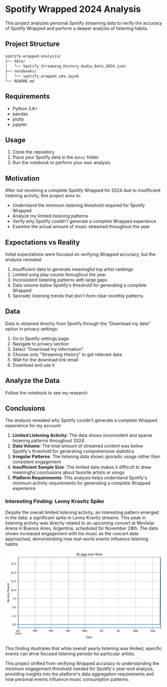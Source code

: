 # Spotify Wrapped 2024 Analysis

This project analyzes personal Spotify streaming data to verify the accuracy of Spotify Wrapped and perform a deeper analysis of listening habits.

## Project Structure

```
spotify-wrapped-analysis/
├── data/
│   └── Spotify_Streaming_History_Audio_Data_2024.json
├── notebooks/
│   └── spotify_wrapped_eda.ipynb
└── README.md
```

## Requirements

- Python 3.8+
- pandas
- plotly
- jupyter

## Usage

1. Clone the repository
2. Place your Spotify data in the `data/` folder
3. Run the notebook to perform your own analysis

## Motivation

After not receiving a complete Spotify Wrapped for 2024 due to insufficient listening activity, this project aims to:

- Understand the minimum listening threshold required for Spotify Wrapped
- Analyze my limited listening patterns
- Verify why Spotify couldn't generate a complete Wrapped experience
- Examine the actual amount of music streamed throughout the year

## Expectations vs Reality

Initial expectations were focused on verifying Wrapped accuracy, but the analysis revealed:

1. Insufficient data to generate meaningful top artist rankings
2. Limited song play counts throughout the year
3. Inconsistent listening patterns with large gaps
4. Data volume below Spotify's threshold for generating a complete Wrapped
5. Sporadic listening trends that don't form clear monthly patterns

## Data

Data is obtained directly from Spotify through the "Download my data" option in privacy settings:

1. Go to Spotify settings page
2. Navigate to privacy section
3. Select "Download my information"
4. Choose only "Streaming History" to get relevant data
5. Wait for the download link email
6. Download and use it

##  Analyze the Data

Follow the notebook to see my research

## Conclusions

The analysis revealed why Spotify couldn't generate a complete Wrapped experience for my account:

1. **Limited Listening Activity**: The data shows inconsistent and sparse listening patterns throughout 2024
2. **Data Volume**: The total amount of streamed content was below Spotify's threshold for generating comprehensive statistics
3. **Irregular Patterns**: The listening data shows sporadic usage rather than consistent engagement
4. **Insufficient Sample Size**: The limited data makes it difficult to draw meaningful conclusions about favorite artists or songs
5. **Platform Requirements**: This analysis helps understand Spotify's minimum activity requirements for generating a complete Wrapped experience

### Interesting Finding: Lenny Kravitz Spike

Despite the overall limited listening activity, an interesting pattern emerged in the data: a significant spike in Lenny Kravitz streams. This peak in listening activity was directly related to an upcoming concert at Movistar Arena in Buenos Aires, Argentina, scheduled for November 28th. The data shows increased engagement with his music as the concert date approached, demonstrating how real-world events influence listening habits.

![Lenny Kravitz Listening Pattern](graph.png)

This finding illustrates that while overall yearly listening was limited, specific events can drive focused listening periods for particular artists.

This project shifted from verifying Wrapped accuracy to understanding the minimum engagement threshold needed for Spotify's year-end analysis, providing insights into the platform's data aggregation requirements and how personal events influence music consumption patterns.







